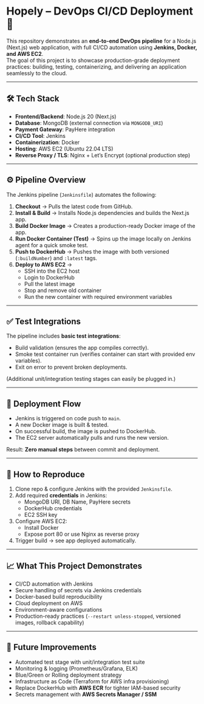 # Hopely – DevOps CI/CD Deployment 🚀

This repository demonstrates an **end-to-end DevOps pipeline** for a Node.js (Next.js) web application, with full CI/CD automation using **Jenkins, Docker, and AWS EC2**.  
The goal of this project is to showcase production-grade deployment practices: building, testing, containerizing, and delivering an application seamlessly to the cloud.

---

## 🛠️ Tech Stack
- **Frontend/Backend**: Node.js 20 (Next.js)
- **Database**: MongoDB (external connection via `MONGODB_URI`)
- **Payment Gateway**: PayHere integration
- **CI/CD Tool**: Jenkins
- **Containerization**: Docker
- **Hosting**: AWS EC2 (Ubuntu 22.04 LTS)
- **Reverse Proxy / TLS**: Nginx + Let’s Encrypt (optional production step)

---

## ⚙️ Pipeline Overview

The Jenkins pipeline (`Jenkinsfile`) automates the following:

1. **Checkout** → Pulls the latest code from GitHub.  
2. **Install & Build** → Installs Node.js dependencies and builds the Next.js app.  
3. **Build Docker Image** → Creates a production-ready Docker image of the app.  
4. **Run Docker Container (Test)** → Spins up the image locally on Jenkins agent for a quick smoke test.  
5. **Push to DockerHub** → Pushes the image with both versioned (`:buildNumber`) and `:latest` tags.  
6. **Deploy to AWS EC2** →  
   - SSH into the EC2 host  
   - Login to DockerHub  
   - Pull the latest image  
   - Stop and remove old container  
   - Run the new container with required environment variables  

---

## ✅ Test Integrations

The pipeline includes **basic test integrations**:
- Build validation (ensures the app compiles correctly).
- Smoke test container run (verifies container can start with provided env variables).
- Exit on error to prevent broken deployments.

(Additional unit/integration testing stages can easily be plugged in.)

---

## 📅 Deployment Flow

- Jenkins is triggered on code push to `main`.  
- A new Docker image is built & tested.  
- On successful build, the image is pushed to DockerHub.  
- The EC2 server automatically pulls and runs the new version.  

Result: **Zero manual steps** between commit and deployment.

---

## 🚀 How to Reproduce

1. Clone repo & configure Jenkins with the provided `Jenkinsfile`.  
2. Add required **credentials** in Jenkins:
   - MongoDB URI, DB Name, PayHere secrets
   - DockerHub credentials
   - EC2 SSH key
3. Configure AWS EC2:
   - Install Docker
   - Expose port 80 or use Nginx as reverse proxy
4. Trigger build → see app deployed automatically.

---

## 📈 What This Project Demonstrates

- CI/CD automation with Jenkins
- Secure handling of secrets via Jenkins credentials
- Docker-based build reproducibility
- Cloud deployment on AWS
- Environment-aware configurations
- Production-ready practices (`--restart unless-stopped`, versioned images, rollback capability)

---

## 🔮 Future Improvements

- Automated test stage with unit/integration test suite
- Monitoring & logging (Prometheus/Grafana, ELK)
- Blue/Green or Rolling deployment strategy
- Infrastructure as Code (Terraform for AWS infra provisioning)
- Replace DockerHub with **AWS ECR** for tighter IAM-based security
- Secrets management with **AWS Secrets Manager / SSM**

